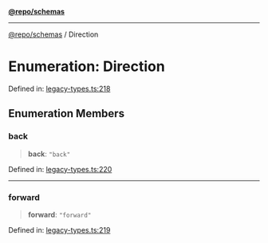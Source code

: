 [**@repo/schemas**](../README.md)

---

[@repo/schemas](../README.md) / Direction

# Enumeration: Direction

Defined in: [legacy-types.ts:218](https://github.com/alexqguo/drinking-board-game-v3/blob/b790afaa2e3b8fa2b8d92187d67ae85cb9db6cc2/packages/schemas/src/legacy-types.ts#L218)

## Enumeration Members

### back

> **back**: `"back"`

Defined in: [legacy-types.ts:220](https://github.com/alexqguo/drinking-board-game-v3/blob/b790afaa2e3b8fa2b8d92187d67ae85cb9db6cc2/packages/schemas/src/legacy-types.ts#L220)

---

### forward

> **forward**: `"forward"`

Defined in: [legacy-types.ts:219](https://github.com/alexqguo/drinking-board-game-v3/blob/b790afaa2e3b8fa2b8d92187d67ae85cb9db6cc2/packages/schemas/src/legacy-types.ts#L219)

